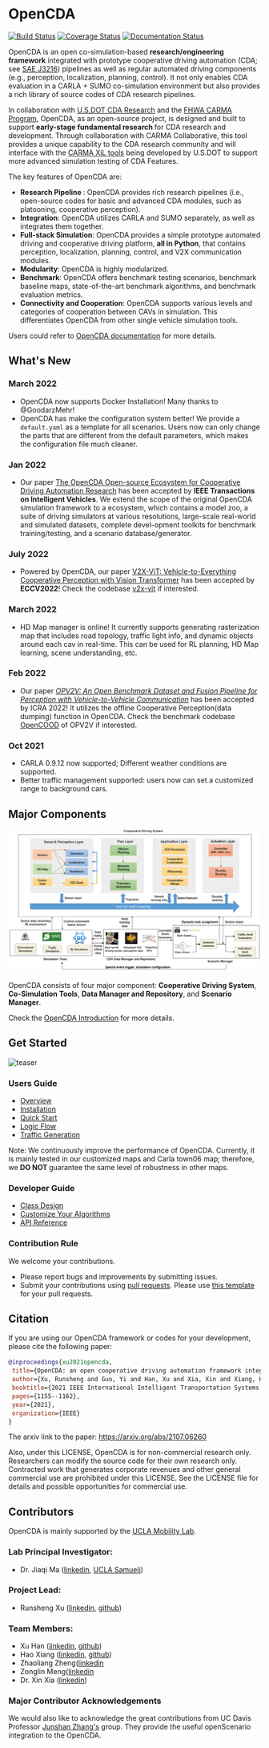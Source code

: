# OpenCDA
[![Build Status](https://travis-ci.com/ucla-mobility/OpenCDA.svg?branch=develop)](https://travis-ci.com/ucla-mobility/OpenCDA)
[![Coverage Status](https://coveralls.io/repos/github/ucla-mobility/OpenCDA/badge.svg?branch=feature/readme_revise)](https://coveralls.io/github/ucla-mobility/OpenCDA?branch=feature/readme_revise)
[![Documentation Status](https://readthedocs.org/projects/opencda-documentation/badge/?version=latest)](https://opencda-documentation.readthedocs.io/en/latest/?badge=latest)


OpenCDA is an open co-simulation-based **research/engineering framework** integrated with prototype cooperative driving automation (CDA; see [SAE J3216](https://www.sae.org/standards/content/j3216_202005/)) pipelines as well as regular automated driving components (e.g., perception, localization, planning, control).  It not only enables CDA evaluation in a CARLA + SUMO co-simulation environment but also provides a rich library of source codes of CDA research pipelines. 

In collaboration with  [U.S.DOT CDA Research](https://its.dot.gov/cda/) and the [FHWA CARMA Program](https://highways.dot.gov/research/operations/CARMA), OpenCDA, as an open-source project, is designed and built to support <strong>early-stage fundamental research </strong>  for CDA research and development. Through collaboration with CARMA Collaborative, this tool provides a unique capability to the CDA research community and will interface with the [CARMA XiL tools](https://github.com/usdot-fhwa-stol/carma-simulation) being developed by U.S.DOT to support more advanced simulation testing of CDA Features.


The key features of OpenCDA are:
* <strong> Research Pipeline </strong>: OpenCDA provides rich research pipelines (i.e., open-source codes for basic and advanced CDA modules, such as platooning, cooperative perception).
* <strong>Integration</strong>: OpenCDA utilizes CARLA and SUMO separately, as well as integrates them together.
* <strong> Full-stack Simulation</strong>: OpenCDA provides a simple prototype automated driving and cooperative driving platform, <strong>all in Python</strong>, that contains perception, localization, planning, control, and V2X communication modules.
* <strong>Modularity</strong>: OpenCDA is highly modularized. 
* <strong>Benchmark</strong>: OpenCDA offers benchmark testing scenarios, benchmark baseline maps, state-of-the-art benchmark algorithms, and benchmark evaluation metrics.
* <strong>Connectivity and Cooperation</strong>: OpenCDA supports various levels and categories of cooperation between CAVs in simulation. This differentiates OpenCDA from other single vehicle simulation tools.


Users could refer to [OpenCDA documentation](https://opencda-documentation.readthedocs.io/en/latest/) for more details.

## What's New
### March 2022
* OpenCDA now supports Docker Installation! Many thanks to @GoodarzMehr!
* OpenCDA has make the configuration system better! We provide a `default.yaml` as a template for all scenarios. Users now can
only change the parts that are different from the default parameters, which makes the configuration file much cleaner.

### Jan 2022
* Our paper [The OpenCDA Open-source Ecosystem for Cooperative Driving Automation Research](https://ieeexplore.ieee.org/document/10045043)
has been accepted by **IEEE Transactions on Intelligent Vehicles**. We extend the scope of the original OpenCDA simulation framework to a
ecosystem, which contains a model zoo, a suite of driving simulators at various resolutions, large-scale real-world and simulated datasets, complete devel-opment toolkits for benchmark training/testing, and a scenario database/generator.
### July 2022
* Powered by OpenCDA, our paper [V2X-ViT: Vehicle-to-Everything Cooperative
Perception with Vision Transformer](https://arxiv.org/pdf/2203.10638.pdf) has been accepted by **ECCV2022**! Check the codebase [v2x-vit](https://github.com/DerrickXuNu/v2x-vit) if interested.
### March 2022
* HD Map manager is online! It currently supports generating rasterization map that includes road topology, traffic light info, and dynamic objects around each cav in real-time. This can be
used for RL planning, HD Map learning, scene understanding, etc.

### Feb 2022
* Our paper [*OPV2V: An Open Benchmark Dataset and Fusion Pipeline for Perception with Vehicle-to-Vehicle Communication*](https://arxiv.org/abs/2109.07644)
  has been accepted by ICRA 2022! It utilizes  the offline Cooperative Perception(data dumping) function in OpenCDA. Check the benchmark codebase [OpenCOOD](https://github.com/DerrickXuNu/OpenCOOD) of OPV2V if interested.
### Oct 2021
 * CARLA 0.9.12 now supported; Different weather conditions are supported.
 * Better traffic management supported: users now can set a customized range to background cars.


## Major Components
![teaser](docs/md_files/images/OpenCDA_new_diagrams.png)

OpenCDA  consists of four major component: <strong>Cooperative Driving System</strong>,  <strong>Co-Simulation Tools</strong>, <strong>Data Manager and Repository</strong>,
and  <strong>Scenario Manager</strong>.

Check the [OpenCDA Introduction](https://opencda-documentation.readthedocs.io/en/latest/md_files/introduction.html) for more details.


## Get Started

 ![teaser](docs/md_files/images/platoon_joining_2lanefree_complete.gif)


### Users Guide
* [Overview](https://opencda-documentation.readthedocs.io/en/latest/md_files/introduction.html)
* [Installation](https://opencda-documentation.readthedocs.io/en/latest/md_files/installation.html)
* [Quick Start](https://opencda-documentation.readthedocs.io/en/latest/md_files/getstarted.html)
* [Logic Flow](https://opencda-documentation.readthedocs.io/en/latest/md_files/logic_flow.html)
* [Traffic Generation](https://opencda-documentation.readthedocs.io/en/latest/md_files/traffic_generation.html)


Note: We continuously improve the performance of OpenCDA. Currently, it is mainly tested in our customized maps and
 Carla town06 map; therefore, we <strong>DO NOT </strong> guarantee the same level of  robustness in other maps.

### Developer Guide

*  [Class Design](https://opencda-documentation.readthedocs.io/en/latest/md_files/developer_tutorial.html)
*  [Customize Your Algorithms](https://opencda-documentation.readthedocs.io/en/latest/md_files/customization.html)
*  [API Reference](https://opencda-documentation.readthedocs.io/en/latest/modules.html) <br>


### Contribution Rule
We welcome your contributions.
- Please report bugs and improvements by submitting issues.
- Submit your contributions using [pull requests](https://github.com/ucla-mobility/OpenCDA/pulls).
 Please use [this template](.github/PR_TEMPLATE.md) for your pull requests.



## Citation
 If you are using our OpenCDA framework or codes for your development, please cite the following paper:
 ```bibtex
@inproceedings{xu2021opencda,
  title={OpenCDA: an open cooperative driving automation framework integrated with co-simulation},
  author={Xu, Runsheng and Guo, Yi and Han, Xu and Xia, Xin and Xiang, Hao and Ma, Jiaqi},
  booktitle={2021 IEEE International Intelligent Transportation Systems Conference (ITSC)},
  pages={1155--1162},
  year={2021},
  organization={IEEE}
}
```
The arxiv link to the paper:  https://arxiv.org/abs/2107.06260

Also, under this LICENSE, OpenCDA is for non-commercial research only. Researchers can modify the source code for their own research only. Contracted work that generates corporate revenues and other general commercial use are prohibited under this LICENSE. See the LICENSE file for details and possible opportunities for commercial use.

## Contributors
OpenCDA is mainly supported by the [UCLA Mobility Lab](https://mobility-lab.seas.ucla.edu/). <br>

### Lab Principal Investigator:
- Dr. Jiaqi Ma ([linkedin](https://www.linkedin.com/in/jiaqi-ma-17037838/),
               [UCLA Samueli](https://samueli.ucla.edu/people/jiaqi-ma/))

### Project Lead: <br>
 - Runsheng Xu ([linkedin](https://www.linkedin.com/in/runsheng-xu/), [github](https://github.com/DerrickXuNu))  <br>

### Team Members: 
 - Xu Han ([linkedin](https://linkedin.com/in/xu-han-12851a64), [github](https://github.com/xuhan417))
 - Hao Xiang ([linkedin](https://www.linkedin.com/in/hao-xiang-42bb5a1b2/), [github](https://github.com/XHwind))
 - Zhaoliang Zheng([linkedin](https://www.linkedin.com/in/zhaoliang-zheng-905532171/)
 - Zonglin Meng([linkedin](https://www.linkedin.com/in/zonglin-meng-a393b31ab/)
 - Dr. Xin Xia ([linkedin](https://www.linkedin.com/in/yi-guo-4008baaa/))

### Major Contributor Acknowledgements
We would also like to acknowledge the great contributions from UC Davis Professor [Junshan Zhang's](https://faculty.engineering.ucdavis.edu/jzhang/) group. They provide
the useful openScenario integration to the OpenCDA.
